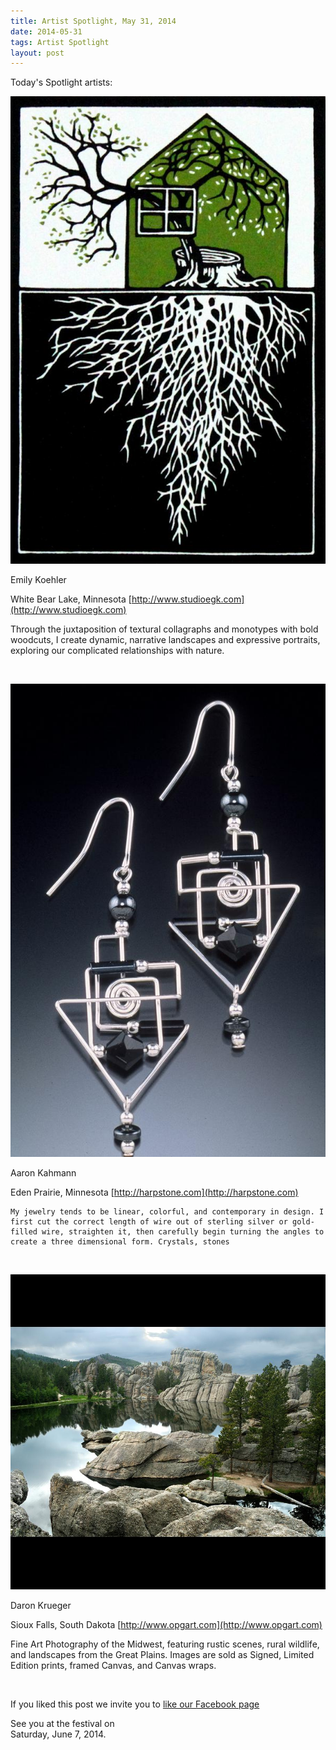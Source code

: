 ```yaml
---
title: Artist Spotlight, May 31, 2014
date: 2014-05-31
tags: Artist Spotlight
layout: post
---
```


Today's Spotlight artists:

![Emily Koehler](/images/2014/posts/120124.529407.jpg)

Emily Koehler 

White Bear Lake, Minnesota [http://www.studioegk.com](http://www.studioegk.com)

Through the juxtaposition of textural collagraphs and monotypes with bold woodcuts, I create dynamic, narrative landscapes and expressive portraits, exploring our complicated relationships with nature. 

&nbsp;

![Aaron Kahmann](/images/2014/posts/114979.510578.jpg)

Aaron Kahmann

Eden Prairie, Minnesota [http://harpstone.com](http://harpstone.com)

	My jewelry tends to be linear, colorful, and contemporary in design. I first cut the correct length of wire out of sterling silver or gold-filled wire, straighten it, then carefully begin turning the angles to create a three dimensional form. Crystals, stones 

&nbsp;

![Daron Krueger](/images/2014/posts/120559.530753.jpg)

Daron Krueger 

Sioux Falls, South Dakota [http://www.opgart.com](http://www.opgart.com)

Fine Art Photography of the Midwest, featuring rustic scenes, rural wildlife, and landscapes from the Great Plains.  Images are sold as Signed, Limited Edition prints, framed Canvas, and Canvas wraps. 

&nbsp;

If you liked this post we invite you to 
[like our Facebook page](https://www.facebook.com/SAPArtsFestival)

See you at the festival on  
Saturday, June 7, 2014.
